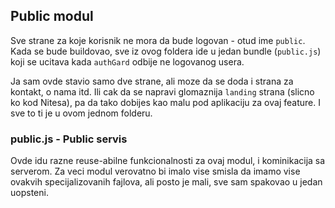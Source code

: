 ## Public modul

Sve strane za koje korisnik ne mora da bude logovan - otud ime `public`. Kada se bude buildovao, sve iz ovog foldera ide u jedan bundle (`public.js`) koji se ucitava kada `authGard` odbije ne logovanog usera.

Ja sam ovde stavio samo dve strane, ali moze da se doda i strana za kontakt, o nama itd. Ili cak da se napravi glomaznija `landing` strana (slicno ko kod Nitesa), pa da tako dobijes kao malu pod aplikaciju za ovaj feature. I sve to ti je u ovom jednom folderu.

### public.js - Public servis

Ovde idu razne reuse-abilne funkcionalnosti za ovaj modul, i kominikacija sa serverom. Za veci modul verovatno bi imalo vise smisla da imamo vise ovakvih specijalizovanih fajlova, ali posto je mali, sve sam spakovao u jedan uopsteni.